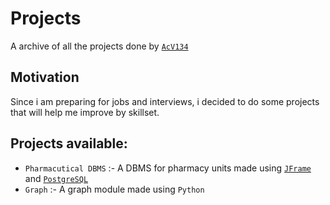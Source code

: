 # Projects
A archive of all the projects done by [`AcV134`](https://github.com/AcV134) 

## Motivation

Since i am preparing for jobs and interviews, i decided to do some projects that will help me improve by skillset.

## Projects available:

+ `Pharmacutical DBMS` :- A DBMS for pharmacy units made using [`JFrame`](https://www.javatpoint.com/java-jframe#:~:text=JFrame%20class%20is%20a%20type,of%20setDefaultCloseOperation(int)%20method.) and [`PostgreSQL`](https://www.postgresqltutorial.com/)
+ `Graph` :- A graph module made using `Python`
